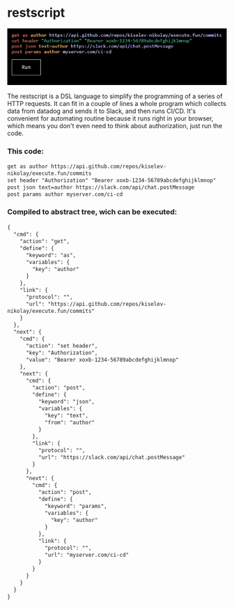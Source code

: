 # restscript

![](./about/ScreenShot1.PNG)

The restscript is a DSL language to simplify the programming of a series of HTTP requests. It can fit in a couple of lines a whole program which collects data from datadog and sends it to Slack, and then runs CI/CD. It's convenient for automating routine because it runs right in your browser, which means you don't even need to think about authorization, just run the code.

### This code:

```
get as author https://api.github.com/repos/kiselev-nikolay/execute.fun/commits
set header "Authorization" "Bearer xoxb-1234-56789abcdefghijklmnop"
post json text=author https://slack.com/api/chat.postMessage
post params author myserver.com/ci-cd
```

### Compiled to abstract tree, wich can be executed:

```
{
  "cmd": {
    "action": "get",
    "define": {
      "keyword": "as",
      "variables": {
        "key": "author"
      }
    },
    "link": {
      "protocol": "",
      "url": "https://api.github.com/repos/kiselev-nikolay/execute.fun/commits"
    }
  },
  "next": {
    "cmd": {
      "action": "set header",
      "key": "Authorization",
      "value": "Bearer xoxb-1234-56789abcdefghijklmnop"
    },
    "next": {
      "cmd": {
        "action": "post",
        "define": {
          "keyword": "json",
          "variables": {
            "key": "text",
            "from": "author"
          }
        },
        "link": {
          "protocol": "",
          "url": "https://slack.com/api/chat.postMessage"
        }
      },
      "next": {
        "cmd": {
          "action": "post",
          "define": {
            "keyword": "params",
            "variables": {
              "key": "author"
            }
          },
          "link": {
            "protocol": "",
            "url": "myserver.com/ci-cd"
          }
        }
      }
    }
  }
}
```
